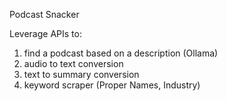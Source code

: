 Podcast Snacker

Leverage APIs to:
1. find a podcast based on a description (Ollama)
2. audio to text conversion
3. text to summary conversion
4. keyword scraper (Proper Names, Industry)
